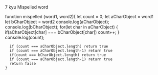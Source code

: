 7 kyu
Mispelled word

function mispelled (word1, word2){
let count = 0;
  let aCharObject =  word1
 let bCharObject = word2
 console.log(aCharObject);
 console.log(bCharObject);
  for(let char in aCharObject) {
    if(aCharObject[char] === bCharObject[char]) 
     count++;
  }
  console.log(count);
    
      if (count === aCharObject.length) return true
      if (count === aCharObject.length-1) return true
      if(count === bCharObject.length) return true
      if (count === aCharObject.length-1) return true
      return false
    }
